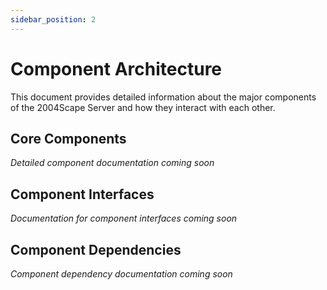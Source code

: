 ```yaml
---
sidebar_position: 2
---
```


# Component Architecture

This document provides detailed information about the major components of the 2004Scape Server and how they interact with each other.

## Core Components

*Detailed component documentation coming soon*

## Component Interfaces

*Documentation for component interfaces coming soon*

## Component Dependencies

*Component dependency documentation coming soon* 